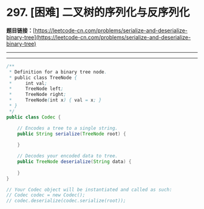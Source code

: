 # 297. [困难] 二叉树的序列化与反序列化

**题目链接：**[https://leetcode-cn.com/problems/serialize-and-deserialize-binary-tree](https://leetcode-cn.com/problems/serialize-and-deserialize-binary-tree)

---

<Cards card="leetcode_297_serialize-and-deserialize-binary-tree"></Cards>

---

```java
/**
 * Definition for a binary tree node.
 * public class TreeNode {
 *     int val;
 *     TreeNode left;
 *     TreeNode right;
 *     TreeNode(int x) { val = x; }
 * }
 */
public class Codec {

    // Encodes a tree to a single string.
    public String serialize(TreeNode root) {
        
    }

    // Decodes your encoded data to tree.
    public TreeNode deserialize(String data) {
        
    }
}

// Your Codec object will be instantiated and called as such:
// Codec codec = new Codec();
// codec.deserialize(codec.serialize(root));
```